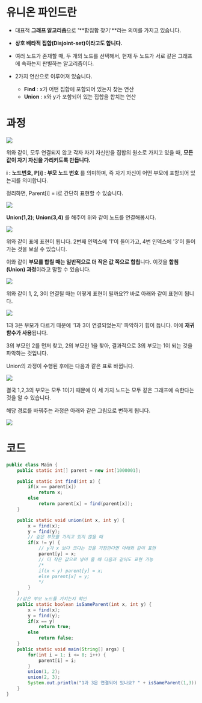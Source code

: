 # 유니온 파인드란

- 대표적 **그래프 알고리즘**으로 '**합집합 찾기'**라는 의미를 가지고 있습니다.

- **상호 배타적 집합(Disjoint-set)이라고도 합니다.**

- 여러 노드가 존재할 때, 두 개의 노드를 선택해서, 현재 두 노드가 서로 같은 그래프에 속하는지 판별하는 알고리즘이다.

- 2가지 연산으로 이루어져 있습니다.
  - **Find** : x가 어떤 집합에 포함되어 있는지 찾는 연산
  - **Union** : x와 y가 포함되어 있는 집합을 합치는 연산

# 과정

![](https://t1.daumcdn.net/cfile/tistory/99483E355ADEE80C0B)

위와 같이, 모두 연결되지 않고 각자 자기 자신만을 집합의 원소로 가지고 있을 때, **모든 값이 자기 자신을 가리키도록 만듭니다.**

**i : 노드번호, P[i] : 부모 노드 번호** 를 의미하며, 즉 자기 자신이 어떤 부모에 포함되어 있는지를 의미합니다.

정리하면, Parent[i] = i로 간단히 표현할 수 있습니다.

![](https://t1.daumcdn.net/cfile/tistory/99C095335ADEEACA29)

**Union(1,2)**; **Union(3,4)** 를 해주어 위와 같이 노드를 연결해봅시다.

![](https://t1.daumcdn.net/cfile/tistory/99C0093A5ADEEAAE28)

위와 같이 표에 표현이 됩니다. 2번째 인덱스에 '1'이 들어가고, 4번 인덱스에 '3'이 들어가는 것을 보실 수 있습니다.

이와 같이 **부모를 합칠 때는 일반적으로 더 작은 값 쪽으로 합칩**니다. 이것을 **합침(Union) 과정**이라고 말할 수 있습니다.

![](https://t1.daumcdn.net/cfile/tistory/999FFA375ADEEBFA09)

위와 같이 1, 2, 3이 연결될 때는 어떻게 표현이 될까요?? 바로 아래와 같이 표현이 됩니다.

![](https://t1.daumcdn.net/cfile/tistory/9909CC455ADEEC6228)

1과 3은 부모가 다르기 때문에 '1과 3이 연결되었는지' 파악하기 힘이 듭니다. 이에 **재귀함수가 사용**됩니다.

3의 부모인 2를 먼저 찾고, 2의 부모인 1을 찾아, 결과적으로 3의 부모는 1이 되는 것을 파악하는 것입니다.

Union의 과정이 수행된 후에는 다음과 같은 표로 바뀝니다.

![](https://t1.daumcdn.net/cfile/tistory/9998A7435ADEED1733)

결국 1,2,3의 부모는 모두 1이기 때문에 이 세 가지 노드는 모두 같은 그래프에 속한다는 것을 알 수 있습니다.

해당 경로를 바꿔주는 과정은 아래와 같은 그림으로 변하게 됩니다.

![](https://t1.daumcdn.net/cfile/tistory/99144C4D5ADEEE4B11)

# 코드

```java
public class Main {
    public static int[] parent = new int[1000001];

    public static int find(int x) {
        if(x == parent[x])
            return x;
        else
            return parent[x] = find(parent[x]);
	}

    public static void union(int x, int y) {
        x = find(x);
        y = find(y);
        // 같은 부모를 가지고 있지 않을 때
        if(x != y) {
            // y가 x 보다 크다는 것을 가정한다면 아래와 같이 표현
            parent[y] = x;
            // 더 작은 값으로 넣어 줄 때 다음과 같이도 표현 가능
            /*
            if(x < y) parent[y] = x;
            else parent[x] = y;
            */
        }
    }
    //같은 부모 노드를 가지는지 확인
    public static boolean isSameParent(int x, int y) {
        x = find(x);
        y = find(y);
        if(x == y)
            return true;
        else
            return false;
    }
    public static void main(String[] args) {
        for(int i = 1; i <= 8; i++) {
            parent[i] = i;
        }
        union(1, 2);
        union(2, 3);
        System.out.println("1과 3은 연결되어 있나요? " + isSameParent(1,3));
    }
}
```
